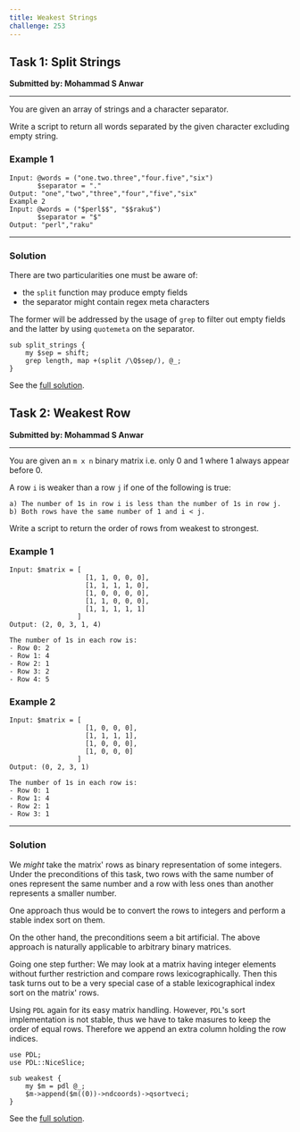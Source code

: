 ```yaml
---
title: Weakest Strings
challenge: 253
---
```


## Task 1: Split Strings
**Submitted by: Mohammad S Anwar**

---
You are given an array of strings and a character separator.

Write a script to return all words separated by the given character excluding empty string.

### Example 1
```
Input: @words = ("one.two.three","four.five","six")
       $separator = "."
Output: "one","two","three","four","five","six"
Example 2
Input: @words = ("$perl$$", "$$raku$")
       $separator = "$"
Output: "perl","raku"
```
---
### Solution
There are two particularities one must be aware of:

  *  the `split` function may produce empty fields
  *  the separator might contain regex meta characters

The former will be addressed by the usage of `grep` to filter out empty fields and the latter by using `quotemeta` on the separator.
```
sub split_strings {
    my $sep = shift;
    grep length, map +(split /\Q$sep/), @_;
}
```
See the [full solution](https://github.com/manwar/perlweeklychallenge-club/blob/master/challenge-253/jo-37/perl/ch-1.pl).
## Task 2: Weakest Row
**Submitted by: Mohammad S Anwar**

---
You are given an `m x n` binary matrix i.e. only 0 and 1 where 1 always appear before 0.

A row `i` is weaker than a row `j` if one of the following is true:
```
a) The number of 1s in row i is less than the number of 1s in row j.
b) Both rows have the same number of 1 and i < j.
```
Write a script to return the order of rows from weakest to strongest.

### Example 1
```
Input: $matrix = [
                   [1, 1, 0, 0, 0],
                   [1, 1, 1, 1, 0],
                   [1, 0, 0, 0, 0],
                   [1, 1, 0, 0, 0],
                   [1, 1, 1, 1, 1]
                 ]
Output: (2, 0, 3, 1, 4)

The number of 1s in each row is:
- Row 0: 2
- Row 1: 4
- Row 2: 1
- Row 3: 2
- Row 4: 5
```
### Example 2
```
Input: $matrix = [
                   [1, 0, 0, 0],
                   [1, 1, 1, 1],
                   [1, 0, 0, 0],
                   [1, 0, 0, 0]
                 ]
Output: (0, 2, 3, 1)

The number of 1s in each row is:
- Row 0: 1
- Row 1: 4
- Row 2: 1
- Row 3: 1
```
---
### Solution
We *might* take the matrix' rows as binary representation of some integers.
Under the preconditions of this task, two rows with the same number of ones represent the same number and a row with less ones than another represents a smaller number.

One approach thus would be to convert the rows to integers and perform a stable index sort on them.

On the other hand, the preconditions seem a bit artificial.
The above approach is naturally applicable to arbitrary binary matrices.

Going one step further: We may look at a matrix having integer elements without further restriction and compare rows lexicographically.
Then this task turns out to be a very special case of a stable lexicographical index sort on the matrix' rows.

Using `PDL` again for its easy matrix handling.
However, `PDL`'s sort implementation is not stable, thus we have to take masures to keep the order of equal rows.
Therefore we append an extra column holding the row indices.
```
use PDL;
use PDL::NiceSlice;

sub weakest {
    my $m = pdl @_;
    $m->append($m((0))->ndcoords)->qsortveci;
}
```
See the [full solution](https://github.com/manwar/perlweeklychallenge-club/blob/master/challenge-253/jo-37/perl/ch-2.pl).
